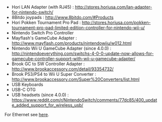   - Hori LAN Adapter (with RJ45) :
    <http://stores.horiusa.com/lan-adapter-for-nintendo-switch/>
  - 8Bitdo joypads : <http://www.8bitdo.com/#Products>
  - Hori Pokken Tournament Pro Pad :
    <http://stores.horiusa.com/pokken-tournament-pro-pad-limited-edition-controller-for-nintendo-wii-u/>
  - Nintendo Switch Pro Controller
  - Mayflash's GameCube Adapter :
    <http://www.mayflash.com/products/nintendowiiu/w012.html>
  - Nintendo Wii U GameCube Adapter (since 4.0.0) :
    <http://nintendoeverything.com/switchs-4-0-0-update-now-allows-for-gamecube-controller-support-with-wii-u-gamecube-adapter/>
  - Brook GC to SW Controller Adapter :
    <http://www.brookaccessory.com/detail/93354732/>
  - Brook PS3/PS4 to Wii U Super Converter :
    <http://www.brookaccessory.com/Super%20Converters/list.html>
  - USB Keyboards
  - USB-C OTG
  - USB headsets (since 4.0.0) :
    <https://www.reddit.com/r/NintendoSwitch/comments/77dc85/400_update_added_support_for_wireless_usb/>

For Ethernet see [here](LAN%20Adapter.md "wikilink").
